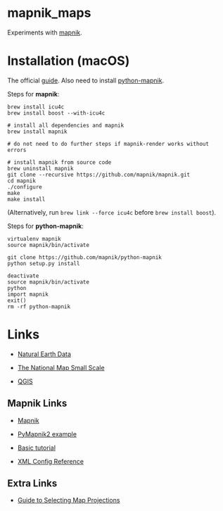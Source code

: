 # mapnik_maps

Experiments with [mapnik](https://github.com/mapnik/mapnik).

# Installation (macOS)

The official [guide](https://github.com/mapnik/mapnik/wiki/MacInstallation_Homebrew).
Also need to install [python-mapnik](https://github.com/mapnik/python-mapnik).

Steps for **mapnik**:

```
brew install icu4c
brew install boost --with-icu4c

# install all dependencies and mapnik
brew install mapnik

# do not need to do further steps if mapnik-render works without errors

# install mapnik from source code
brew uninstall mapnik
git clone --recursive https://github.com/mapnik/mapnik.git
cd mapnik
./configure
make
make install
```

(Alternatively, run `brew link --force icu4c` before `brew install boost`).

Steps for **python-mapnik**:

```
virtualenv mapnik
source mapnik/bin/activate

git clone https://github.com/mapnik/python-mapnik
python setup.py install

deactivate
source mapnik/bin/activate
python
import mapnik
exit()
rm -rf python-mapnik
```

# Links

- [Natural Earth Data](http://www.naturalearthdata.com/)

- [The National Map Small Scale](https://nationalmap.gov/small_scale/atlasftp.html)

- [QGIS](http://www.qgis.org/en/site/)

## Mapnik Links

- [Mapnik](https://github.com/mapnik/mapnik)

- [PyMapnik2 example](https://github.com/mapnik/pymapnik2/blob/master/src/mapnik/demo/python/rundemo.py)

- [Basic tutorial](https://github.com/mapnik/mapnik/wiki/GettingStartedInPython)

- [XML Config Reference](https://github.com/mapnik/mapnik/wiki/XMLConfigReference)

## Extra Links

- [Guide to Selecting Map Projections](http://www.georeference.org/doc/guide_to_selecting_map_projections.htm)
